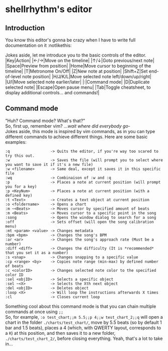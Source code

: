 # shellrhythm's editor

## Introduction

You know this editor's gonna be crazy when I have to write full documentation on it :notlikethis:

Jokes aside, let me introduce you to the basic controls of the editor.
|Key|Action|
|←/→|Move on the timeline|
|↑/↓|Goto previous/next note|
|Space|Preview from position|
|Home|Move cursor to beginning of the timeline|
|T|Metronome On/Off|
|Z|New note at position|
|Shift+Z|Set end-of-level note position|
|H/J/K/L|Move selected note left/down/up/right|
|U/I|Move selected note earlier/later|
|:|Command mode|
|D|Duplicate selected note|
|Escape|Open pause menu|
|Tab|Toggle cheatsheet, to display additional controls... and commands!|

## Command mode

"Huh? Command mode? What's that?" <br>
So, first up, remember vim? *...wait where did everybody go-*<br>
Jokes aside, this mode is inspired by vim commands, as in you can type different commands to achieve different things. Here are some basic examples:

```
:q                  -> Quits the editor, if you're way too scared to try this out.
:w                  -> Saves the file (will prompt you to select where you want to save it if it's a new file)
:w <filename>       -> Same deal, except it saves it in this specific file
:wq                 -> Combinaison of :w and :q
:p                  -> Places a note at current position (will prompt you for a key)
:p <KeyNum>         -> Places a note at current position (with a defined key)
:t <Text>           -> Creates a text object at current position
:o <foldername>     -> Opens a chart
:m ~<Beats>         -> Moves cursor by specified amount of beats
:m <Beats>          -> Moves cursor to a specific point in the song
:song               -> Opens the window dialog to search for a song
:off                -> Sets offset (will open the song calibration menu)
:mt <param> <value> -> Changes metadata
:bpm <bpm>          -> Changes the song's BPM
:ar <ar>            -> Changes the song's approach rate (Must be a number)
:diff <diff>        -> Changes the difficulty (It is *recommended* that you set it as a number)
:s <snap>           -> Changes snapping to a specific value
:cp <range> <by>    -> Copies note range (min-max) by defined number of beats
:c <colorID>        -> Changes selected note color to the specified color ID
:sel <objID>        -> Selects a specific object
:sel ~<X>           -> Selects the Xth next object
:del <objID>        -> Deletes object
:loop <X>           -> Will loop the instructions afterwards X times
:cl                 -> Closes current loop
```

Something cool about this command mode is that you can chain multiple commands at once using `;;`<br>
So, for example, `:o test_chart;;m 5.5;;p 4;;w test_chart_2;;q` will open a chart in the folder `./charts/test_chart/`, move by 5.5 beats (so by default 1 bar and 1.5 beats), places a 4 (which, with QWERTY layout, corresponds to a `R`) at this position, and then saves it to a new folder, `./charts/test_chart_2/`, before closing everything. Yeah, that's a lot to take in...